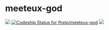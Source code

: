 # meeteux-god
![](https://img.shields.io/badge/version-0.2.0-brightgreen.svg) [ ![Codeship Status for fhstp/meeteux-god](https://app.codeship.com/projects/29aaa070-6def-0135-671c-562d8a352b83/status?branch=master)](https://app.codeship.com/projects/242430) ![](https://img.shields.io/badge/license-BSD%203--Clause-blue.svg)
